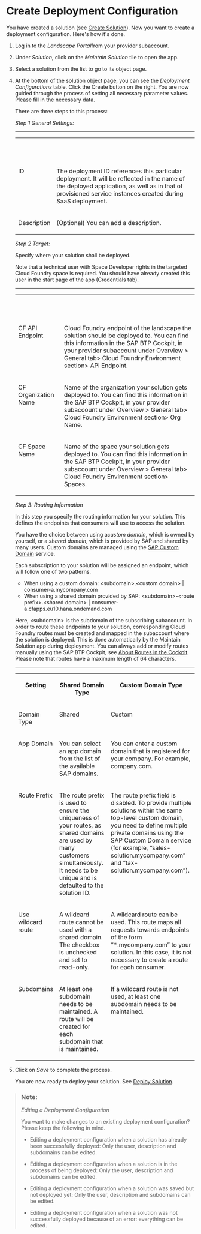 <!-- loio58b90eccb5c54952bebc2ed6017ffd37 -->

# Create Deployment Configuration



You have created a solution \(see [Create Solution](create-solution-aca34fa.md)\). Now you want to create a deployment configuration. Here's how it's done.

1.  Log in to the *Landscape Portal*from your provider subaccount.

2.  Under *Solution*, click on the *Maintain Solution* tile to open the app.

3.  Select a solution from the list to go to its object page.

4.  At the bottom of the solution object page, you can see the *Deployment Configurations* table. Click the Create button on the right. You are now guided through the process of setting all necessary parameter values. Please fill in the necessary data.

    There are three steps to this process:

    *Step 1 General Settings:*

    ****


    <table>
    <tr>
    <th valign="top">

     
    
    </th>
    <th valign="top">

     
    
    </th>
    </tr>
    <tr>
    <td valign="top">
    
    ID
    
    </td>
    <td valign="top">
    
    The deployment ID references this particular deployment. It will be reflected in the name of the deployed application, as well as in that of provisioned service instances created during SaaS deployment.
    
    </td>
    </tr>
    <tr>
    <td valign="top">
    
    Description
    
    </td>
    <td valign="top">
    
    \(Optional\) You can add a description.
    
    </td>
    </tr>
    </table>
    
    *Step 2 Target:*

    Specify where your solution shall be deployed.

    Note that a technical user with Space Developer rights in the targeted Cloud Foundry space is required. You should have already created this user in the start page of the app \(Credentials tab\).

    ****


    <table>
    <tr>
    <th valign="top">

     
    
    </th>
    <th valign="top">

     
    
    </th>
    </tr>
    <tr>
    <td valign="top">
    
    CF API Endpoint
    
    </td>
    <td valign="top">
    
    Cloud Foundry endpoint of the landscape the solution should be deployed to. You can find this information in the SAP BTP Cockpit, in your provider subaccount under Overview \> General tab\> Cloud Foundry Environment section\> API Endpoint.
    
    </td>
    </tr>
    <tr>
    <td valign="top">
    
    CF Organization Name
    
    </td>
    <td valign="top">
    
    Name of the organization your solution gets deployed to. You can find this information in the SAP BTP Cockpit, in your provider subaccount under Overview \> General tab\> Cloud Foundry Environment section\> Org Name.
    
    </td>
    </tr>
    <tr>
    <td valign="top">
    
    CF Space Name
    
    </td>
    <td valign="top">
    
    Name of the space your solution gets deployed to. You can find this information in the SAP BTP Cockpit, in your provider subaccount under Overview \> General tab\> Cloud Foundry Environment section\> Spaces.
    
    </td>
    </tr>
    </table>
    
    *Step 3: Routing Information*

    In this step you specify the routing information for your solution. This defines the endpoints that consumers will use to access the solution.

    You have the choice between using a*custom domain*, which is owned by yourself, or a *shared domain*, which is provided by SAP and shared by many users. Custom domains are managed using the [SAP Custom Domain](https://help.sap.com/docs/custom-domain/custom-domain-manager/what-is-custom-domain) service.

    Each subscription to your solution will be assigned an endpoint, which will follow one of two patterns.

    -   When using a custom domain: <subdomain\>.<custom domain\> | consumer-a.mycompany.com
    -   When using a shared domain provided by SAP: <subdomain\>-<route prefix\>.<shared domain\> | consumer-a.cfapps.eu10.hana.ondemand.com

    Here, <subdomain\> is the subdomain of the subscribing subaccount. In order to route these endpoints to your solution, corresponding Cloud Foundry routes must be created and mapped in the subaccount where the solution is deployed. This is done automatically by the Maintain Solution app during deployment. You can always add or modify routes manually using the SAP BTP Cockpit, see [About Routes in the Cockpit](https://help.sap.com/docs/custom-domain/custom-domain-manager/what-is-custom-domain). Please note that routes have a maximum length of 64 characters.

    ****


    <table>
    <tr>
    <th valign="top">

    Setting
    
    </th>
    <th valign="top">

    Shared Domain Type
    
    </th>
    <th valign="top">

    Custom Domain Type
    
    </th>
    </tr>
    <tr>
    <td valign="top">
    
    Domain Type
    
    </td>
    <td valign="top">
    
    Shared
    
    </td>
    <td valign="top">
    
    Custom
    
    </td>
    </tr>
    <tr>
    <td valign="top">
    
    App Domain
    
    </td>
    <td valign="top">
    
    You can select an app domain from the list of the available SAP domains.
    
    </td>
    <td valign="top">
    
    You can enter a custom domain that is registered for your company. For example, company.com.
    
    </td>
    </tr>
    <tr>
    <td valign="top">
    
    Route Prefix
    
    </td>
    <td valign="top">
    
    The route prefix is used to ensure the uniqueness of your routes, as shared domains are used by many customers simultaneously. It needs to be unique and is defaulted to the solution ID.
    
    </td>
    <td valign="top">
    
    The route prefix field is disabled. To provide multiple solutions within the same top-level custom domain, you need to define multiple private domains using the SAP Custom Domain service \(for example, “sales-solution.mycompany.com” and “tax-solution.mycompany.com”\).
    
    </td>
    </tr>
    <tr>
    <td valign="top">
    
    Use wildcard route
    
    </td>
    <td valign="top">
    
    A wildcard route cannot be used with a shared domain. The checkbox is unchecked and set to read-only.
    
    </td>
    <td valign="top">
    
    A wildcard route can be used. This route maps all requests towards endpoints of the form “\*.mycompany.com” to your solution. In this case, it is not necessary to create a route for each consumer.
    
    </td>
    </tr>
    <tr>
    <td valign="top">
    
    Subdomains
    
    </td>
    <td valign="top">
    
    At least one subdomain needs to be maintained. A route will be created for each subdomain that is maintained.
    
    </td>
    <td valign="top">
    
    If a wildcard route is not used, at least one subdomain needs to be maintained.
    
    </td>
    </tr>
    </table>
    
5.  Click on *Save* to complete the process.

    You are now ready to deploy your solution. See [Deploy Solution](deploy-solution-0b7df99.md).


> ### Note:  
> *Editing a Deployment Configuration*
> 
> You want to make changes to an existing deployment configuration? Please keep the following in mind.
> 
> -   Editing a deployment configuration when a solution has already been successfully deployed: Only the user, description and subdomains can be edited.
> 
> -   Editing a deployment configuration when a solution is in the process of being deployed: Only the user, description and subdomains can be edited.
> 
> -   Editing a deployment configuration when a solution was saved but not deployed yet: Only the user, description and subdomains can be edited.
> 
> -   Editing a deployment configuration when a solution was not successfully deployed because of an error: everything can be edited.

